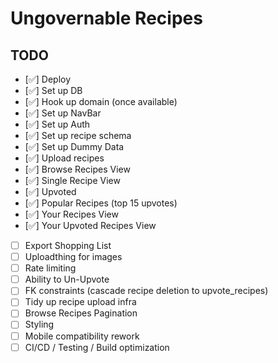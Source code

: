 # Ungovernable Recipes

## TODO

- [✅] Deploy
- [✅] Set up DB
- [✅] Hook up domain (once available) 
- [✅] Set up NavBar
- [✅] Set up Auth
- [✅] Set up recipe schema
- [✅] Set up Dummy Data
- [✅] Upload recipes
- [✅] Browse Recipes View
- [✅] Single Recipe View
- [✅] Upvoted
- [✅] Popular Recipes (top 15 upvotes)
- [✅] Your Recipes View
- [✅] Your Upvoted Recipes View
- [ ] Export Shopping List
- [ ] Uploadthing for images
- [ ] Rate limiting
- [ ] Ability to Un-Upvote
- [ ] FK constraints (cascade recipe deletion to upvote_recipes)
- [ ] Tidy up recipe upload infra
- [ ] Browse Recipes Pagination
- [ ] Styling
- [ ] Mobile compatibility rework
- [ ] CI/CD / Testing / Build optimization
